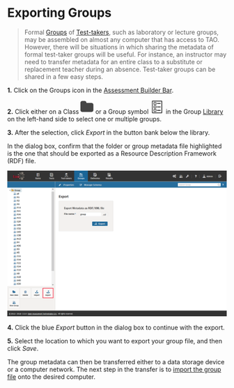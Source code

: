 <!--
created_at: 2016-12-15
authors:         
    - "Catherine Pease"
--> 

# Exporting Groups

>Formal [Groups](../appendix/glossary.md#group) of [Test-takers](../appendix/glossary.md#test-taker), such as laboratory or lecture groups, may be assembled on almost any computer that has access to TAO. However, there will be situations in which sharing the metadata of formal test-taker groups will be useful. For instance, an instructor may need to transfer metadata for an entire class to a substitute or replacement teacher during an absence. Test-taker groups can be shared in a few easy steps.

**1.**  Click on the Groups icon in the [Assessment Builder Bar](../appendix/glossary.md#assessment-builder-bar).

**2.**  Click either on a Class ![class](../resources/_icons/folder.png) or a Group symbol ![item](../resources/_icons/item.png) in the Group [Library](../appendix/glossary.md#library) on the left-hand side to select one or multiple groups.

**3.**  After the selection, click *Export* in the button bank below the library.

In the dialog box, confirm that the folder or group metadata file highlighted is the one that should be exported as a Resource Description Framework (RDF) file.

![Exporting Groups of Test-takers](../resources/backend/groups/export-2.png)

**4.**  Click the blue *Export* button in the dialog box to continue with the export.

**5.**  Select the location to which you want to export your group file, and then click *Save*.

The group metadata can then be transferred either to a data storage device or a computer network. The next step in the transfer is to [import the group file](../groups/importing-groups.md) onto the desired computer.

